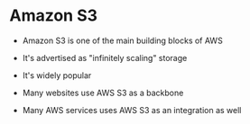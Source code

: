 # Amazon S3

- Amazon S3 is one of the main building blocks of AWS
- It's advertised as "infinitely scaling" storage
- It's widely popular

- Many websites use AWS S3 as a backbone
- Many AWS services uses AWS S3 as an integration as well
